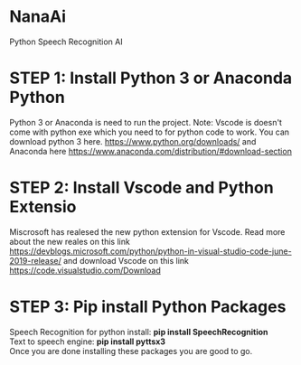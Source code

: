 # NanaAi
Python Speech Recognition AI
# STEP 1: Install Python 3 or Anaconda Python
Python 3 or Anaconda is need to run the project. Note: Vscode is doesn't come with python exe which you need to for python code to work. You can download python 3 here. https://www.python.org/downloads/ and Anaconda here https://www.anaconda.com/distribution/#download-section
# STEP 2: Install Vscode and Python Extensio
Miscrosoft has realesed the new python extension for Vscode. Read more about the new reales on this link https://devblogs.microsoft.com/python/python-in-visual-studio-code-june-2019-release/ and download Vscode on this link https://code.visualstudio.com/Download
# STEP 3: Pip install Python Packages
Speech Recognition for python install: <b>pip install SpeechRecognition</b><br>
Text to speech engine: <b>pip install pyttsx3</b><br>
Once you are done installing these packages you are good to go.
